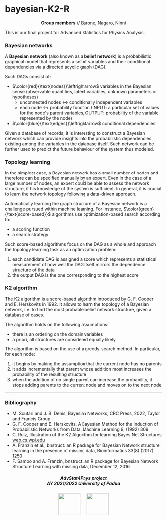 # bayesian-K2-R

<p align="center"><b>Group members</b> // Barone, Nagaro, Ninni<br>
</p>

This is our final project for Advanced Statistics for Physics Analysis.

### Bayesian networks

A **Bayesian network** (also known as a **belief network**) is a probabilistic graphical model that represents a set of variables and their conditional dependencies via a directed acyclic graph (DAG).

Such DAGs consist of:

- $\color{red}{\text{nodes}}\leftrightarrow$ variables in the Bayesian sense (observable quantities, latent variables, unknown parameters or hypotheses)
    - unconnected nodes $\leftrightarrow$ conditionally independent variables
    - each node $\leftrightarrow$ probability function (INPUT: a particular set of values for the node's parent variables, OUTPUT: probability of the variable represented by the node)
- $\color{blue}{\text{edges}}\leftrightarrow$ conditional dependencies

Given a database of records, it is interesting to construct a Bayesian network which can provide insights into the probabilistic dependencies existing among the variables in the database itself.
Such network can be further used to predict the future behaviour of the system thus modeled.

### Topology learning

In the simplest case, a Bayesian network has a small number of nodes and therefore can be specified manually by an expert.
Even in the case of a large number of nodes, an expert could be able to assess the network structure, if his knowledge of the system is sufficient.
In general, it is crucial to learn the network topology following a data-driven approach.

Automatically learning the graph structure of a Bayesian network is a challenge pursued within machine learning.
For instance, $\color{green}{\text{score-based}}$ algorithms use optimization-based search according to:

- a scoring function
- a search strategy

Such score-based algorithms focus on the DAG as a whole and approach the topology learning task as an optimization problem:

1) each candidate DAG is assigned a score which represents a statistical measurement of how well the DAG itself mirrors the dependence structure of the data
2) the output DAG is the one corresponding to the highest score

### K2 algorithm

The K2 algorithm is a score-based algorithm introduced by G. F. Cooper and E. Herskovits in 1992.
It allows to learn the topology of a Bayesian network, i.e. to find the most probable belief network structure, given a database of cases.

The algorithm holds on the following assumptions:

- there is an ordering on the domain variables
- a priori, all structures are considered equally likely

The algorithm is based on the use of a greedy-search method. In particular, for each node:

1) it begins by making the assumption that the current node has no parents
2) it adds incrementally that parent whose addition most increases the probability of the resulting structure
3) when the addition of no single parent can increase the probability, it stops adding parents to the current node and moves on to the next node

***

### Bibliography

- M. Scutari and J. B. Denis, Bayesian Networks, CRC Press, 2022, Taylor and Francis Group
- G. F. Cooper and E. Herskovits, A Bayesian Method for the Induction of Probabilistic Networks from Data, Machine Learning 9, (1992) 309
- C. Ruiz, Illustration of the K2 Algorithm for learning Bayes Net Structures [web.cs.wpi.edu](http://web.cs.wpi.edu/~cs539/s11/Projects/k2_algorithm.pdf)
- A. Franzin et al., bnstruct: an R package for Bayesian Network structure learning in the presence of missing data, Bioinformatics 33(8) (2017) 1250
- F. Sambo and A. Franzin, bnstruct: an R package for Bayesian Network Structure Learning with missing data, December 12, 2016

<h5 align="center">AdvStat4Phys project<br>AY 2021/2022 University of Padua</h5>

<p align="center">
  <img src="https://user-images.githubusercontent.com/62724611/166108149-7629a341-bbca-4a3e-8195-67f469a0cc08.png" alt="" height="70"/>
  &emsp;
  <img src="https://user-images.githubusercontent.com/62724611/166108076-98afe0b7-802c-4970-a2d5-bbb997da759c.png" alt="" height="70"/>
</p>
